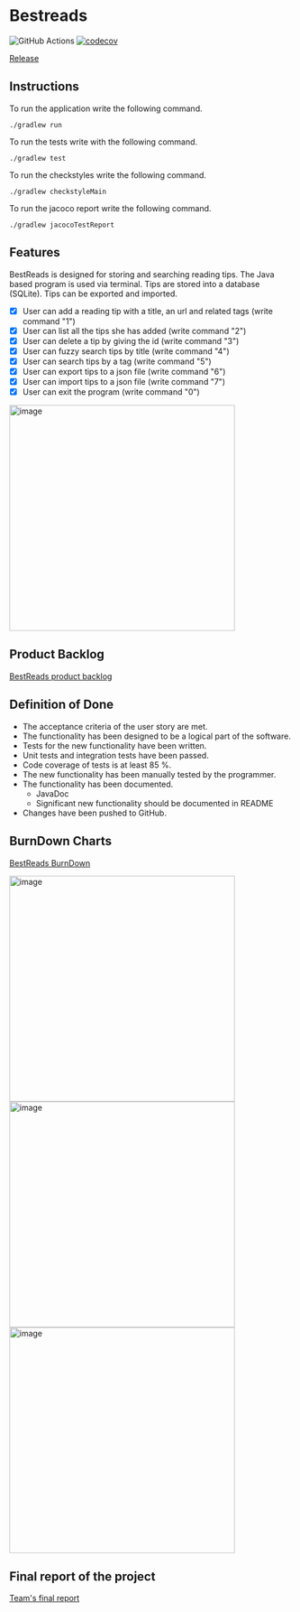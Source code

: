 <h1>Bestreads</h1>
  
![GitHub Actions](https://github.com/Branuz/bestreads/workflows/Java%20CI%20with%20Gradle/badge.svg) [![codecov](https://codecov.io/gh/Branuz/bestreads/branch/main/graph/badge.svg?token=VIKMUPE2NR)](https://codecov.io/gh/Branuz/bestreads)

[Release](https://github.com/Branuz/bestreads/releases/tag/v1.0)


<h2>Instructions</h2>

To run the application write the following command.

```
./gradlew run
```

To run the tests write with the following command.
  
```
./gradlew test
```


To run the checkstyles write the following command.
  
```
./gradlew checkstyleMain
```

To run the jacoco report write the following command.

```
./gradlew jacocoTestReport
```

<h2>Features</h2>

BestReads is designed for storing and searching reading tips. The Java based program is used via terminal. Tips are stored into a database (SQLite). Tips can be exported and imported.

  - [x] User can add a reading tip with a title, an url and related tags (write command "1")
  - [x] User can list all the tips she has added (write command "2")
  - [x] User can delete a tip by giving the id (write command "3")
  - [x] User can fuzzy search tips by title (write command "4")
  - [x] User can search tips by a tag (write command "5")
  - [x] User can export tips to a json file (write command "6")
  - [x] User can import tips to a json file  (write command "7")
  - [x] User can exit the program (write command "0")

<img width="400" alt="image" src="https://user-images.githubusercontent.com/1563603/158037538-453bd9b7-f971-4a5b-ae23-185755379ad1.png">


<h2>Product Backlog</h2>

[BestReads product backlog](https://github.com/Branuz/bestreads/projects/1)

<h2>Definition of Done</h2>

* The acceptance criteria of the user story are met.
* The functionality has been designed to be a logical part of the software.
* Tests for the new functionality have been written.
* Unit tests and integration tests have been passed.
* Code coverage of tests is at least 85 %.
* The new functionality has been manually tested by the programmer.
* The functionality has been documented.
  * JavaDoc
  * Significant new functionality should be documented in README
* Changes have been pushed to GitHub.


<h2>BurnDown Charts</h2>

[BestReads BurnDown](https://docs.google.com/spreadsheets/d/1fbggwojJdrjL_2Upwlk6DzCwIKgE4XGpoJbnYs0loH4/edit?usp=sharing)

<img width="400" alt="image" src="https://user-images.githubusercontent.com/1563603/155896824-27882a78-274c-49c4-a112-4912e830fd20.png">

<img width="400" alt="image" src="https://user-images.githubusercontent.com/1563603/157181691-06440b99-6941-4a89-8805-e5bef2e58dd4.png">

<img width="400" alt="image" src="https://user-images.githubusercontent.com/1563603/158232006-318e3298-d276-42bf-aa47-66fe9776e4a9.png">


<h2>Final report of the project</h2>
  
[Team's final report](https://docs.google.com/document/d/1hsk3RRMTLlUdPTCcBUK8I9rnN_STo6GY0MT_oH8QF18/edit?usp=sharing)





